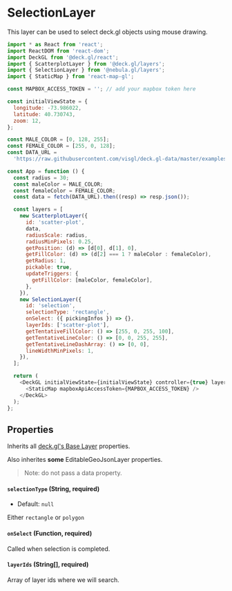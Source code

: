 # SelectionLayer

This layer can be used to select deck.gl objects using mouse drawing.

```js
import * as React from 'react';
import ReactDOM from 'react-dom';
import DeckGL from '@deck.gl/react';
import { ScatterplotLayer } from '@deck.gl/layers';
import { SelectionLayer } from '@nebula.gl/layers';
import { StaticMap } from 'react-map-gl';

const MAPBOX_ACCESS_TOKEN = ''; // add your mapbox token here

const initialViewState = {
  longitude: -73.986022,
  latitude: 40.730743,
  zoom: 12,
};

const MALE_COLOR = [0, 128, 255];
const FEMALE_COLOR = [255, 0, 128];
const DATA_URL =
  'https://raw.githubusercontent.com/visgl/deck.gl-data/master/examples/scatterplot/manhattan.json'; // eslint-disable-line

const App = function () {
  const radius = 30;
  const maleColor = MALE_COLOR;
  const femaleColor = FEMALE_COLOR;
  const data = fetch(DATA_URL).then((resp) => resp.json());

  const layers = [
    new ScatterplotLayer({
      id: 'scatter-plot',
      data,
      radiusScale: radius,
      radiusMinPixels: 0.25,
      getPosition: (d) => [d[0], d[1], 0],
      getFillColor: (d) => (d[2] === 1 ? maleColor : femaleColor),
      getRadius: 1,
      pickable: true,
      updateTriggers: {
        getFillColor: [maleColor, femaleColor],
      },
    }),
    new SelectionLayer({
      id: 'selection',
      selectionType: 'rectangle',
      onSelect: ({ pickingInfos }) => {},
      layerIds: ['scatter-plot'],
      getTentativeFillColor: () => [255, 0, 255, 100],
      getTentativeLineColor: () => [0, 0, 255, 255],
      getTentativeLineDashArray: () => [0, 0],
      lineWidthMinPixels: 1,
    }),
  ];

  return (
    <DeckGL initialViewState={initialViewState} controller={true} layers={layers}>
      <StaticMap mapboxApiAccessToken={MAPBOX_ACCESS_TOKEN} />
    </DeckGL>
  );
};
```

## Properties

Inherits all [deck.gl's Base Layer](https://deck.gl/docs/api-reference/core/layer) properties.

Also inherites **some** EditableGeoJsonLayer properties.

> Note: do not pass a data property.

#### `selectionType` (String, required)

- Default: `null`

Either `rectangle` or `polygon`

#### `onSelect` (Function, required)

Called when selection is completed.

#### `layerIds` (String[], required)

Array of layer ids where we will search.
